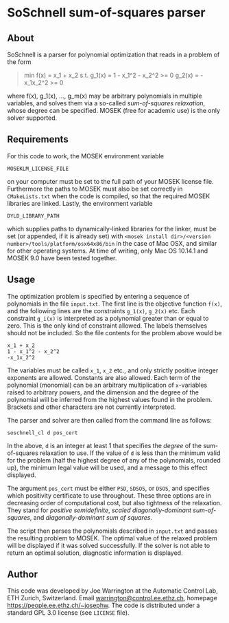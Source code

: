 # SoSchnell sum-of-squares parser

## About

SoSchnell is a parser for polynomial optimization that reads in a problem of the form 

> min f(x) = x_1 + x_2
> s.t. g_1(x) = 1 - x_1^2 - x_2^2 >= 0
> g_2(x) = -x_1x_2^2 >= 0
    
where f(x), g_1(x), ..., g_m(x) may be arbitrary polynomials in multiple variables, and solves them via a so-called *sum-of-squares relaxation*, whose degree can be specified. MOSEK (free for academic use) is the only solver supported.

## Requirements

For this code to work, the MOSEK environment variable

    MOSEKLM_LICENSE_FILE
    
on your computer must be set to the full path of your MOSEK license file. Furthermore the paths to MOSEK must also be set correctly in `CMakeLists.txt` when the code is compiled, so that the required MOSEK libraries are linked. Lastly, the environment variable

    DYLD_LIBRARY_PATH

which supplies paths to dynamically-linked libraries for the linker, must be set (or appended, if it is already set) with `<mosek install dir>/<version number>/tools/platform/osx64x86/bin` in the case of Mac OSX, and similar for other operating systems. At time of writing, only Mac OS 10.14.1 and MOSEK 9.0 have been tested together.

## Usage

The optimization problem is specified by entering a sequence of polynomials in the file `input.txt`. The first line is the objective function `f(x)`, and the following lines are the constraints `g_1(x)`, `g_2(x)` etc. Each constraint `g_i(x)` is interpreted as a polynomial greater than or equal to zero. This is the only kind of constraint allowed. The labels themselves should not be included. So the file contents for the problem above would be

    x_1 + x_2
    1 - x_1^2 - x_2^2
    -x_1x_2^2
    
The variables must be called `x_1`, `x_2` etc., and only strictly positive integer exponents are allowed. Constants are also allowed. Each term of the polynomial (monomial) can be an arbitrary multiplication of `x`-variables raised to arbitrary powers, and the dimension and the degree of the polynomial will be inferred from the highest values found in the problem. Brackets and other characters are not currently interpreted.

The parser and solver are then called from the command line as follows:

```
soschnell_cl d pos_cert
```
    
In the above, `d` is an integer at least 1 that specifies the *degree* of the sum-of-squares relaxation to use. If the value of `d` is less than the minimum valid for the problem (half the highest degree of any of the polynomials, rounded up), the minimum legal value will be used, and a message to this effect displayed. 
 
The argument `pos_cert` must be either `PSD`, `SDSOS`, or `DSOS`, and specifies which positivity certificate to use throughout. These three options are in decreasing order of computational cost, but also tightness of the relaxation. They stand for *positive semidefinite*, *scaled diagonally-dominant sum-of-squares*, and *diagonally-dominant sum of squares*. 

The script then parses the polynomials described in `input.txt` and passes the resulting problem to MOSEK. The optimal value of the relaxed problem will be displayed if it was solved successfully. If the solver is not able to return an optimal solution, diagnostic information is displayed.

## Author

This code was developed by Joe Warrington at the Automatic Control Lab, ETH Zurich, Switzerland. Email <warrington@control.ee.ethz.ch>, homepage <https://people.ee.ethz.ch/~josephw>. The code is distributed under a standard GPL 3.0 license (see `LICENSE` file).
